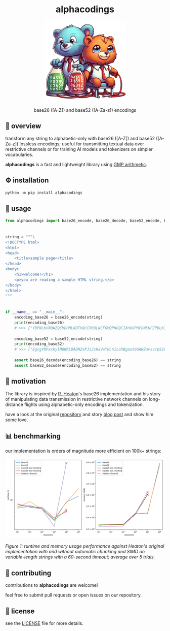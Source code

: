 <div align="center">

# alphacodings

<img src="resources/alphacodings.png" width="256" height="256">

base26 ([A-Z]) and base52 ([A-Za-z]) encodings
</div>

## 🌟 overview

transform any string to alphabetic-only with base26 ([A-Z]) and base52 ([A-Za-z]) lossless encodings; useful for transmitting textual data over restrictive channels or for training AI models and tokenizers on simpler vocabularies.

**alphacodings** is a fast and lightweight library using [GMP arithmetic](https://gmplib.org).

## ⚙️ installation

```python
python -m pip install alphacodings
```

## 🚀 usage

```python
from alphacodings import base26_encode, base26_decode, base52_encode, base52_decode


string = """\
<!DOCTYPE html>
<html>
<head>
    <title>sample page</title>
</head>
<body>
    <h1>welcome!</h1>
    <p>you are reading a sample HTML string.</p>
</body>
</html>
"""


if __name__ == "__main__":
    encoding_base26 = base26_encode(string)
    print(encoding_base26)
    # >>> ["YBPNLKVNQWZQCMDHMLNDTVQCCRKQLNCFGMQPNGQCIXHUUPHFUNKUFEPDLKIGARFOKTDEZKQHXGCPYHDZKKVIUDNFOAYYAUOQFBJFFGSTKAXNWGDPVUJNBARPNXBASHZBXIBSSEFTAIQRPEADSOVVNXUMQXVDWTAIVCIVWQZAHAGYAVZYKGMETJOOUQNOEXMSOOGSKVMFBYZIBZDAITICYVXMJTTCCHPMSCABLYUMFDUNLVSLNKHSBPKCGASXJSFYDHZFAOEQTUACEBIFKQGYC"]

    encoding_base52 = base52_encode(string)
    print(encoding_base52)
    # >>> ["EgcgYRPxckylMQWRLDADNZxPJiJcHaVwYHLnicahBgaotGGANZuvsvcpSSOJFLXvKPjRlNQCJqqdviiIdtnwJyDOnWojsrpkWSTZFHbMIREvREjpsODtSxoLlLjQZOoehsGFzawGQecyuomgpZQNyFnZQLWPiDhzClwxBFCCwdqduGJoshrwFdwHWMtJpSTmjxzaYmNvzOIOwLkJvyQHCaFtrODPhbhBpPBmC"]

    assert base26_decode(encoding_base26) == string
    assert base52_decode(encoding_base52) == string
```

## 🧠 motivation

The library is inspired by [R. Heaton](https://github.com/robert)'s base26 implementation and his story of manipulating data transmission in restrictive network channels on long-distance flights using alphabetic-only encodings and tokenization.

have a look at the original [repository](https://github.com/robert/pyskywifi) and story [blog post](https://robertheaton.com/pyskywifi) and show him some love.

## 📊 benchmarking

our implementation is orders of magnitude more efficient on 100k+ strings:

<img src="resources/benchmark.png" alt="Benchmark results">

*Figure 1: runtime and memory usage performance against Heaton's original implementation with and without automatic chunking and SIMD on variable-length strings with a 60-second timeout; average over 5 trials.*

## 🤝 contributing

contributions to **alphacodings** are welcome!

feel free to submit pull requests or open issues on our repository.

## 📄 license

see the [LICENSE](LICENSE) file for more details.
